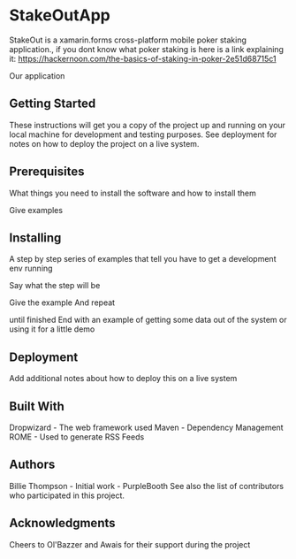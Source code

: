# StakeOutApp

StakeOut is a xamarin.forms cross-platform mobile poker staking application., if you dont know what poker staking is here is a link explaining it: https://hackernoon.com/the-basics-of-staking-in-poker-2e51d68715c1

Our application


## Getting Started

These instructions will get you a copy of the project up and running on your local machine for development and testing purposes. See deployment for notes on how to deploy the project on a live system.

## Prerequisites

What things you need to install the software and how to install them

Give examples
## Installing

A step by step series of examples that tell you have to get a development env running

Say what the step will be

Give the example
And repeat

until finished
End with an example of getting some data out of the system or using it for a little demo

## Deployment

Add additional notes about how to deploy this on a live system

## Built With

Dropwizard - The web framework used
Maven - Dependency Management
ROME - Used to generate RSS Feeds


## Authors

Billie Thompson - Initial work - PurpleBooth
See also the list of contributors who participated in this project.


## Acknowledgments

Cheers to Ol'Bazzer and Awais for their support during the project
